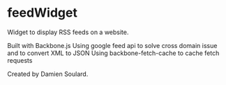 feedWidget
==========

Widget to display RSS feeds on a website.

Built with Backbone.js
Using google feed api to solve cross domain issue and to convert XML to JSON
Using backbone-fetch-cache to cache fetch requests

Created by Damien Soulard.
